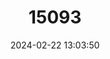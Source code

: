 ---
title: "15093"
category: "Octomys mimax"
draft: false
date: 2024-02-22 13:03:50
languages:
  English: ["Viscacha Rat"]
---